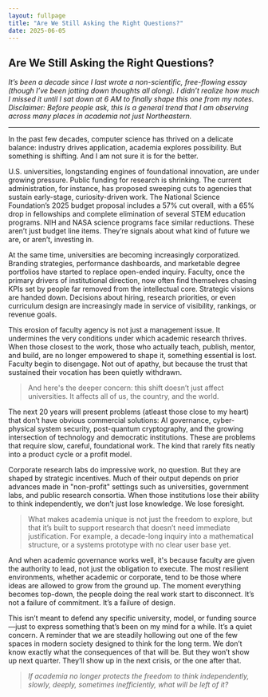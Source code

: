 ```yaml
---
layout: fullpage
title: "Are We Still Asking the Right Questions?"
date: 2025-06-05
---
```


## Are We Still Asking the Right Questions?

_It’s been a decade since I last wrote a non-scientific, free-flowing essay (though I’ve been jotting down thoughts all along). I didn’t realize how much I missed it until I sat down at 6 AM to finally shape this one from my notes. Disclaimer: Before people ask, this is a general trend that I am observing across many places in academia not just Northeastern._


---

In the past few decades, computer science has thrived on a delicate balance: industry drives application, academia explores possibility. But something is shifting. And I am not sure it is for the better.

U.S. universities, longstanding engines of foundational innovation, are under growing pressure. Public funding for research is shrinking. The current administration, for instance, has proposed sweeping cuts to agencies that sustain early-stage, curiosity-driven work. The National Science Foundation’s 2025 budget proposal includes a 57% cut overall, with a 65% drop in fellowships and complete elimination of several STEM education programs. NIH and NASA science programs face similar reductions. These aren’t just budget line items. They’re signals about what kind of future we are, or aren’t, investing in.

At the same time, universities are becoming increasingly corporatized. Branding strategies, performance dashboards, and marketable degree portfolios have started to replace open-ended inquiry. Faculty, once the primary drivers of institutional direction, now often find themselves chasing KPIs set by people far removed from the intellectual core. Strategic visions are handed down. Decisions about hiring, research priorities, or even curriculum design are increasingly made in service of visibility, rankings, or revenue goals.

This erosion of faculty agency is not just a management issue. It undermines the very conditions under which academic research thrives. When those closest to the work, those who actually teach, publish, mentor, and build, are no longer empowered to shape it, something essential is lost. Faculty begin to disengage. Not out of apathy, but because the trust that sustained their vocation has been quietly withdrawn.

>And here's the deeper concern: this shift doesn’t just affect universities. It affects all of us, the country, and the world.

The next 20 years will present problems (atleast those close to my heart) that don’t have obvious commercial solutions: AI governance, cyber-physical system security, post-quantum cryptography, and the growing intersection of technology and democratic institutions. These are problems that require slow, careful, foundational work. The kind that rarely fits neatly into a product cycle or a profit model.

Corporate research labs do impressive work, no question. But they are shaped by strategic incentives. Much of their output depends on prior advances made in "non-profit" settings such as universities, government labs, and public research consortia. When those institutions lose their ability to think independently, we don’t just lose knowledge. We lose foresight.

>What makes academia unique is not just the freedom to explore, but that it’s built to support research that doesn’t need immediate justification. For example, a decade-long inquiry into a mathematical structure, or a systems prototype with no clear user base yet. 

And when academic governance works well, it's because faculty are given the authority to lead, not just the obligation to execute. The most resilient environments, whether academic or corporate, tend to be those where ideas are allowed to grow from the ground up. The moment everything becomes top-down, the people doing the real work start to disconnect. It’s not a failure of commitment. It’s a failure of design.

This isn’t meant to defend any specific university, model, or funding source—just to express something that’s been on my mind for a while. It’s a quiet concern. A reminder that we are steadily hollowing out one of the few spaces in modern society designed to think for the long term. We don’t know exactly what the consequences of that will be. But they won’t show up next quarter. They’ll show up in the next crisis, or the one after that.

> _If academia no longer protects the freedom to think independently, slowly, deeply, sometimes inefficiently, what will be left of it?_
